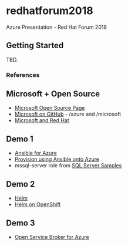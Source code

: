 # redhatforum2018
Azure Presentation - Red Hat Forum 2018

## Getting Started

TBD.

### References

## Microsoft + Open Source

* [Microsoft Open Source Page](https://open.microsoft.com/)
* [Microsoft on GitHub](https://github.com/microsoft) - /azure and /microsoft
* [Microsoft and Red Hat](https://azure.microsoft.com/en-us/campaigns/redhat/)

## Demo 1

* [Ansible for Azure](https://docs.microsoft.com/en-us/azure/virtual-machines/linux/ansible-install-configure#file-credentials)
* [Provision using Ansible onto Azure](https://docs.microsoft.com/en-us/azure/virtual-machines/linux/ansible-create-vm)
* mssql-server role from [SQL Server Samples](https://github.com/Microsoft/sql-server-samples/tree/master/samples/features/high%20availability/Linux/Ansible%20Playbook)

## Demo 2

* [Helm](https://helm.sh/)
* [Helm on OpenShift](https://blog.openshift.com/getting-started-helm-openshift/)

## Demo 3

* [Open Service Broker for Azure](https://osba.sh/)
